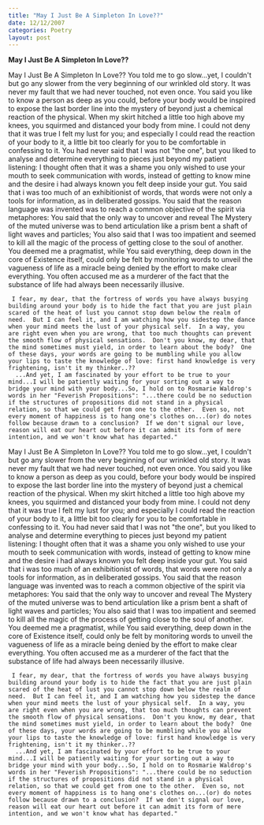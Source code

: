 ```yaml
---
title: "May I Just Be A Simpleton In Love??"
date: 12/12/2007
categories: Poetry
layout: post
---
```


**May I Just Be A Simpleton In Love??**

May I Just Be A Simpleton In Love??
     You told me to go slow...yet, I couldn't but go any slower from the very beginning of our wrinkled old story.  It was never my fault that we had never touched, not even once.  You said you like to know a person as deep as you could, before your body would be inspired to expose the last border line into the mystery of beyond just a chemical reaction of the physical.
     When my skirt hitched a little too high above my knees, you squirmed and distanced your body from mine.  I could not deny that it was true I felt my lust for you; and especially I could read the reaction of your body to it, a little bit too clearly for you to be comfortable in confessing to it.
     You had never said that I was not "the one", but you liked to analyse and determine everything to pieces just beyond my patient listening: I thought often that it was a shame you only wished to use your mouth to seek communication with words, instead of getting to know mine and the desire i had always known you felt deep inside your gut.
     You said that i was too much of an exhibitionist of words, that words were not only a tools for information, as in deliberated gossips.  You said that the reason language was invented was to reach a common objective of the spirit via metaphores: You said that the only way to uncover and reveal The Mystery of the muted universe was to bend articulation like a prism bent a shaft of light waves and particles;  You also said that I was too impatient and seemed to kill all the magic of the process of getting close to the soul of another.  You deemed me a pragmatist, while You said everything, deep down in the core of Existence itself, could only be felt by monitoring words to unveil the vagueness of life as a miracle being denied by the effort to make clear everything.  You often accused me as a murderer of the fact that the substance of life had always been necessarily illusive.
    
     I fear, my dear, that the fortress of words you have always busying building around your body is to hide the fact that you are just plain scared of the heat of lust you cannot stop down below the realm of need.  But I can feel it, and I am watching how you sidestep the dance when your mind meets the lust of your physical self.  In a way, you are right even when you are wrong, that too much thoughts can prevent the smooth flow of physical sensations.  Don't you know, my dear, that the mind sometimes must yield, in order to learn about the body?  One of these days, your words are going to be mumbling while you allow your lips to taste the knowledge of love: first hand knowledge is very frightening, isn't it my thinker..??
      ...And yet, I am fascinated by your effort to be true to your mind...I will be patiently waiting for your sorting out a way to bridge your mind with your body...So, I hold on to Rosmarie Waldrop's words in her "Feverish Propositions": "...there could be no seduction if the structures of propositions did not stand in a physical relation, so that we could get from one to the other.  Even so, not every moment of happiness is to hang one's clothes on...(or) do notes follow because drawn to a conclusion?  If we don't signal our love, reason will eat our heart out before it can admit its form of mere intention, and we won't know what has departed."

May I Just Be A Simpleton In Love??
     You told me to go slow...yet, I couldn't but go any slower from the very beginning of our wrinkled old story.  It was never my fault that we had never touched, not even once.  You said you like to know a person as deep as you could, before your body would be inspired to expose the last border line into the mystery of beyond just a chemical reaction of the physical.
     When my skirt hitched a little too high above my knees, you squirmed and distanced your body from mine.  I could not deny that it was true I felt my lust for you; and especially I could read the reaction of your body to it, a little bit too clearly for you to be comfortable in confessing to it.
     You had never said that I was not "the one", but you liked to analyse and determine everything to pieces just beyond my patient listening: I thought often that it was a shame you only wished to use your mouth to seek communication with words, instead of getting to know mine and the desire i had always known you felt deep inside your gut.
     You said that i was too much of an exhibitionist of words, that words were not only a tools for information, as in deliberated gossips.  You said that the reason language was invented was to reach a common objective of the spirit via metaphores: You said that the only way to uncover and reveal The Mystery of the muted universe was to bend articulation like a prism bent a shaft of light waves and particles;  You also said that I was too impatient and seemed to kill all the magic of the process of getting close to the soul of another.  You deemed me a pragmatist, while You said everything, deep down in the core of Existence itself, could only be felt by monitoring words to unveil the vagueness of life as a miracle being denied by the effort to make clear everything.  You often accused me as a murderer of the fact that the substance of life had always been necessarily illusive.
    
     I fear, my dear, that the fortress of words you have always busying building around your body is to hide the fact that you are just plain scared of the heat of lust you cannot stop down below the realm of need.  But I can feel it, and I am watching how you sidestep the dance when your mind meets the lust of your physical self.  In a way, you are right even when you are wrong, that too much thoughts can prevent the smooth flow of physical sensations.  Don't you know, my dear, that the mind sometimes must yield, in order to learn about the body?  One of these days, your words are going to be mumbling while you allow your lips to taste the knowledge of love: first hand knowledge is very frightening, isn't it my thinker..??
      ...And yet, I am fascinated by your effort to be true to your mind...I will be patiently waiting for your sorting out a way to bridge your mind with your body...So, I hold on to Rosmarie Waldrop's words in her "Feverish Propositions": "...there could be no seduction if the structures of propositions did not stand in a physical relation, so that we could get from one to the other.  Even so, not every moment of happiness is to hang one's clothes on...(or) do notes follow because drawn to a conclusion?  If we don't signal our love, reason will eat our heart out before it can admit its form of mere intention, and we won't know what has departed."
